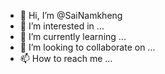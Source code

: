 - 👋 Hi, I’m @SaiNamkheng
- 👀 I’m interested in ...
- 🌱 I’m currently learning ...
- 💞️ I’m looking to collaborate on ...
- 📫 How to reach me ...

<!---
SaiNamkheng/SaiNamkheng is a ✨ special ✨ repository because its `README.md` (this file) appears on your GitHub profile.
You can click the Preview link to take a look at your changes.
--->
